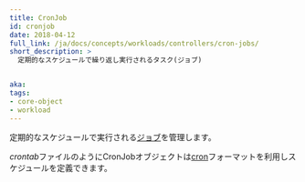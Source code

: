 ```yaml
---
title: CronJob
id: cronjob
date: 2018-04-12
full_link: /ja/docs/concepts/workloads/controllers/cron-jobs/
short_description: >
  定期的なスケジュールで繰り返し実行されるタスク(ジョブ)


aka: 
tags:
- core-object
- workload
---
```

定期的なスケジュールで実行される[ジョブ](/ja/docs/concepts/workloads/controllers/job/)を管理します。

<!--more-->

*crontab*ファイルのようにCronJobオブジェクトは[cron](https://ja.wikipedia.org/wiki/Cron)フォーマットを利用しスケジュールを定義できます。